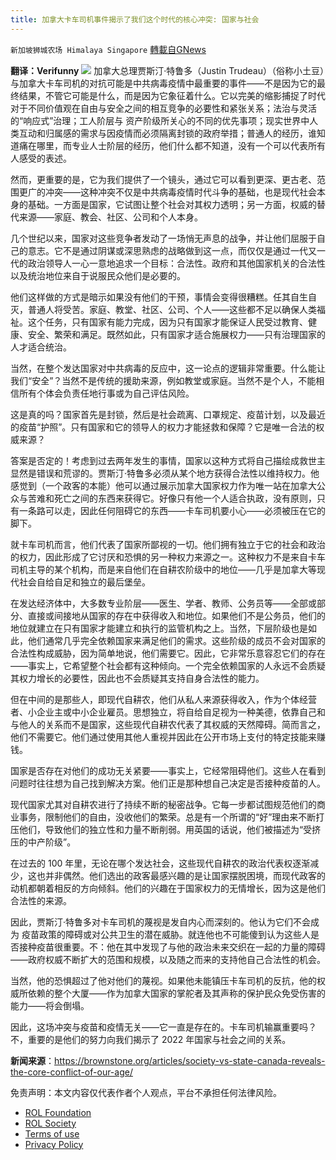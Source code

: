 ```yaml
---
title: 加拿大卡车司机事件揭示了我们这个时代的核心冲突: 国家与社会
---
```

`新加坡狮城农场 Himalaya Singapore` [轉載自GNews](https://gnews.org/zh-hans/2023549/)

**翻译：Verifunny**
![](https://assets.gnews.org/wp-content/uploads/2022/02/Screenshot-2022-02-18-135947.jpg)
加拿大总理贾斯汀·特鲁多（Justin Trudeau）（俗称小土豆）与加拿大卡车司机的对抗可能是中共病毒疫情中最重要的事件——不是因为它的最终结果，不管它可能是什么，而是因为它象征着什么。它以完美的缩影捕捉了时代对于不同价值观在自由与安全之间的相互竞争的必要性和紧张关系；法治与灵活的“响应式”治理；工人阶层与 资产阶级所关心的不同的优先事项；现实世界中人类互动和归属感的需求与因疫情而必须隔离封锁的政府举措；普通人的经历，谁知道痛在哪里，而专业人士阶层的经历，他们什么都不知道，没有一个可以代表所有人感受的表述。

然而，更重要的是，它为我们提供了一个镜头，通过它可以看到更深、更古老、范围更广的冲突——这种冲突不仅是中共病毒疫情时代斗争的基础，也是现代社会本身的基础。一方面是国家，它试图让整个社会对其权力透明；另一方面，权威的替代来源——家庭、教会、社区、公司和个人本身。

几个世纪以来，国家对这些竞争者发动了一场悄无声息的战争，并让他们屈服于自己的意志。它不是通过阴谋或深思熟虑的战略做到这一点，而仅仅是通过一代又一代的政治领导人一心一意地追求一个目标：合法性。政府和其他国家机关的合法性以及统治地位来自于说服民众他们是必要的。

他们这样做的方式是暗示如果没有他们的干预，事情会变得很糟糕。任其自生自灭，普通人将受苦。家庭、教堂、社区、公司、个人——这些都不足以确保人类福祉。这个任务，只有国家有能力完成，因为只有国家才能保证人民受过教育、健康、安全、繁荣和满足。既然如此，只有国家才适合施展权力——只有治理国家的人才适合统治。

当然，在整个发达国家对中共病毒的反应中，这一论点的逻辑非常重要。什么能让我们“安全”？当然不是传统的援助来源，例如教堂或家庭。当然不是个人，不能相信所有个体会负责任地行事或为自己评估风险。

这是真的吗？国家首先是封锁，然后是社会疏离、口罩规定、疫苗计划，以及最近的疫苗“护照”。只有国家和它的领导人的权力才能拯救和保障？它是唯一合法的权威来源？

答案是否定的！考虑到过去两年发生的事情，国家以这种方式将自己描绘成救世主显然是错误和荒谬的。贾斯汀·特鲁多必须从某个地方获得合法性以维持权力。他感觉到（一个政客的本能）他可以通过展示加拿大国家权力作为唯一站在加拿大公众与苦难和死亡之间的东西来获得它。好像只有他一个人适合执政，没有原则，只有一条路可以走，因此任何阻碍它的东西——卡车司机要小心——必须被压在它的脚下。

就卡车司机而言，他们代表了国家所鄙视的一切。他们拥有独立于它的社会和政治的权力，因此形成了它讨厌和恐惧的另一种权力来源之一。这种权力不是来自卡车司机主导的某个机构，而是来自他们在自耕农阶级中的地位——几乎是加拿大等现代社会自给自足和独立的最后堡垒。

在发达经济体中，大多数专业阶层——医生、学者、教师、公务员等——全部或部分、直接或间接地从国家的存在中获得收入和地位。如果他们不是公务员，他们的地位就建立在只有国家才能建立和执行的监管机构之上。当然，下层阶级也是如此，他们通常几乎完全依赖国家来满足他们的需求。这些阶级的成员不会对国家的合法性构成威胁，因为简单地说，他们需要它。因此，它非常乐意容忍它们的存在——事实上，它希望整个社会都有这种倾向。一个完全依赖国家的人永远不会质疑其权力增长的必要性，因此也不会质疑其支持自身合法性的能力。

但在中间的是那些人，即现代自耕农，他们从私人来源获得收入，作为个体经营者、小企业主或中小企业雇员。思想独立，将自给自足视为一种美德，依靠自己和与他人的关系而不是国家，这些现代自耕农代表了其权威的天然障碍。简而言之，他们不需要它。他们通过使用其他人重视并因此在公开市场上支付的特定技能来赚钱。

国家是否存在对他们的成功无关紧要——事实上，它经常阻碍他们。这些人在看到问题时往往想为自己找到解决方案。他们正是那种想自己决定是否接种疫苗的人。

现代国家尤其对自耕农进行了持续不断的秘密战争。它每一步都试图规范他们的商业事务，限制他们的自由，没收他们的繁荣。总是有一个所谓的“好”理由来不断打压他们，导致他们的独立性和力量不断削弱。用英国的话说，他们被描述为“受挤压的中产阶级”。

在过去的 100 年里，无论在哪个发达社会，这些现代自耕农的政治代表权逐渐减少，这也并非偶然。他们选出的政客最感兴趣的是让国家摆脱困境，而现代政客的动机都朝着相反的方向倾斜。他们的兴趣在于国家权力的无情增长，因为这是他们合法性的来源。

因此，贾斯汀·特鲁多对卡车司机的蔑视是发自内心而深刻的。他认为它们不会成为 疫苗政策的障碍或对公共卫生的潜在威胁。就连他也不可能傻到认为这些人是否接种疫苗很重要。不：他在其中发现了与他的政治未来交织在一起的力量的障碍——政府权威不断扩大的范围和规模，以及随之而来的支持他自己合法性的机会。

当然，他的恐惧超过了他对他们的蔑视。如果他未能镇压卡车司机的反抗，他的权威所依赖的整个大厦——作为加拿大国家的掌舵者及其声称的保护民众免受伤害的能力——将会倒塌。

因此，这场冲突与疫苗和疫情无关——它一直是存在的。卡车司机输赢重要吗？不，重要的是他们的努力向我们揭示了 2022 年国家与社会之间的关系。

**新闻来源**：https://brownstone.org/articles/society-vs-state-canada-reveals-the-core-conflict-of-our-age/

 

免责声明：本文内容仅代表作者个人观点，平台不承担任何法律风险。

- [ROL Foundation](https://rolfoundation.org/)
- [ROL Society](https://rolsociety.org/)
- [Terms of use](https://gnews.org/terms-of-use-3/)
- [Privacy Policy](https://gnews.org/privacy-policy/)
